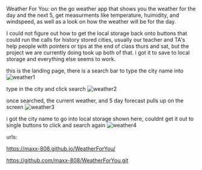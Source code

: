 Weather For You: on the go weather app that shows you the weather for the day and the next 5, get measurments like temperature, huimidity, and windspeed, as well as a look on how the weather will be for the day.

I could not figure out how to get the local storage back onto buttons that could run the calls for history stored cities, usually our teacher and TA's help people with pointers or tips at the end of class thurs and sat, but the project we are currently doing took up both of that. i got it to save to local storage and everything else seems to work.

this is the landing page, there is a search bar to type the city name into
![weather1](https://user-images.githubusercontent.com/69176601/98455165-1119db80-2111-11eb-952d-48b15aa931c6.jpg)

type in the city and click search
![weather2](https://user-images.githubusercontent.com/69176601/98455167-11b27200-2111-11eb-8d4d-43da8c09a827.jpg)

once searched, the current weather, and 5 day forecast pulls up on the screen
![weather3](https://user-images.githubusercontent.com/69176601/98455168-124b0880-2111-11eb-8aa4-b608163f0531.jpg)

i got the city name to go into local storage shown here, couldnt get it out to single buttons to click and search again
![weather4](https://user-images.githubusercontent.com/69176601/98455170-14ad6280-2111-11eb-9c06-cd0f3fdb7486.jpg)


urls:

https://maxx-808.github.io/WeatherForYou/


https://github.com/maxx-808/WeatherForYou.git


